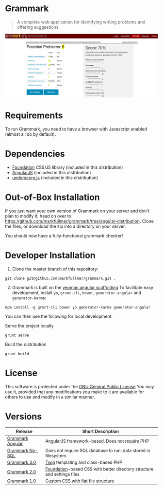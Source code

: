 Grammark
========
> A complete web application for identifying writing problems and offering suggestions.
<img src="https://github.com/markfullmer/grammark/blob/master/dist/images/screenshot.742fd093.png" />

Requirements
============
To run Grammark, you need to have a browser with Javascript enabled (almost all do by default).

Dependencies
============
- [Foundation](http://foundation.zurb.com/) CSS/JS library (included in this distribution)
- [AngularJS](https://angularjs.org/) (included in this distribution)
- [underscore.js](http://underscorejs.org/) (included in this distribution)

Out-of-Box Installation
=======================
If you just want your own version of Grammark on your server and don't plan to
modify it, head on over to https://github.com/markfullmer/grammark/tree/angular-distribution.
Clone the files, or download the zip into a directory on your server.

You should now have a fully-functional grammark checker!

Developer Installation
======================
1. Clone the master branch of this repository:
```
git clone git@github.com:markfullmer/grammark.git .
```
2. Grammark is built on the [yeoman angular scaffolding](https://github.com/yeoman/generator-angular)
To facilitate easy development, install `yo`, `grunt-cli`, `bower`, `generator-angular` and `generator-karma`:
```
npm install -g grunt-cli bower yo generator-karma generator-angular
```
You can then use the following for local development:

Serve the project locally
```
grunt serve
```
Build the distribution
```
grunt build
```

License
=======
This software is protected under the [GNU General Public License](http://www.gnu.org/licenses/gpl.html)
You may use it, provided that any modifications you make to it are available for
others to use and modify in a similar manner.

Versions
========
Release       | Short Description
------------- | -------------
[Grammark Angular](https://github.com/markfullmer/grammark/tree/angular)  | AngularJS framework-based. Does not require PHP
[Grammark No-SQL](https://github.com/markfullmer/grammark/tree/No-SQL)  | Does not require SQL database to run; data stored in filesystem
[Grammark 3.0](https://github.com/markfullmer/grammark/tree/Version-3)  | [Twig](http://twig.sensiolabs.org/) templating and class-based PHP
[Grammark 2.0](https://github.com/markfullmer/grammark/tree/Version-2)  | [Foundation](http://foundation.zurb.com/)-based CSS with better directory structure and settings files
[Grammark 1.0](https://github.com/markfullmer/grammark/tree/Version-1)  | Custom CSS with flat file structure

